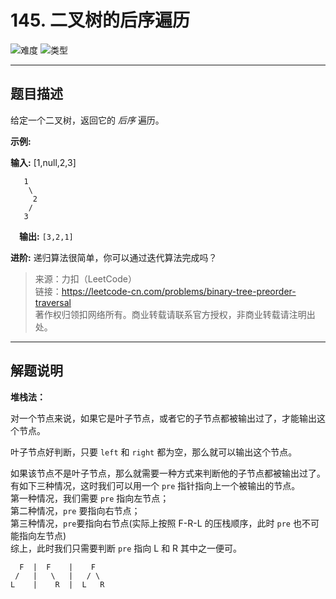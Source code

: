 # 145. 二叉树的后序遍历

![难度](https://img.shields.io/badge/难度-困难-d9534f.svg?logo=leetcode&style=flat)  ![类型](https://img.shields.io/badge/类型-二叉树-violet.svg?style=flat)

---

## 题目描述

给定一个二叉树，返回它的 *后序* 遍历。

**示例:**

**输入:** [1,null,2,3]  

```
   1
    \
     2
    /
   3 
```

&emsp;**输出:** `[3,2,1]`

**进阶:** 递归算法很简单，你可以通过迭代算法完成吗？

> 来源：力扣（LeetCode）  
> 链接：https://leetcode-cn.com/problems/binary-tree-preorder-traversal  
> 著作权归领扣网络所有。商业转载请联系官方授权，非商业转载请注明出处。  

---

## 解题说明

**堆栈法：**

对一个节点来说，如果它是叶子节点，或者它的子节点都被输出过了，才能输出这个节点。  

叶子节点好判断，只要 `left` 和 `right` 都为空，那么就可以输出这个节点。  

如果该节点不是叶子节点，那么就需要一种方式来判断他的子节点都被输出过了。有如下三种情况，这时我们可以用一个 `pre` 指针指向上一个被输出的节点。  
第一种情况，我们需要 `pre` 指向左节点；  
第二种情况，`pre` 要指向右节点；  
第三种情况，`pre`要指向右节点(实际上按照 F-R-L 的压栈顺序，此时 `pre` 也不可能指向左节点)  
综上，此时我们只需要判断 `pre` 指向 L 和 R 其中之一便可。

```
  F  |  F    |    F
 /   |   \   |   / \
L    |    R  |  L   R
```
